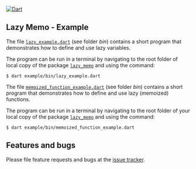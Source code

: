[![Dart](https://github.com/simphotonics/lazy_memo/actions/workflows/dart.yml/badge.svg)](https://github.com/simphotonics/lazy_memo/actions/workflows/dart.yml)

## Lazy Memo - Example
The file [`lazy_example.dart`][lazy_example.dart] (see folder *bin*) contains a short program that demonstrates how to
define and use lazy variables.

The program can be run in a terminal by navigating to the
root folder of local copy of the package [`lazy_memo`][lazy_memo] and using the command:
```Console
$ dart example/bin/lazy_example.dart
```
The file [`memoized_function_example.dart`][memoized_function_example.dart]
(see folder *bin*) contains a short program that demonstrates how to
define and use lazy (memoized) functions.

The program can be run in a terminal by navigating to the
root folder of your local copy of the package
[`lazy_memo`][lazy_memo] and using the command:
```Console
$ dart example/bin/memoized_function_example.dart
```



## Features and bugs
Please file feature requests and bugs at the [issue tracker].

[issue tracker]: https://github.com/simphotonics/lazy_memo/issues

[lazy_example.dart]: https://github.com/simphotonics/lazy_memo/blob/master/example/bin/lazy_example.dart

[lazy_memo]: https://pub.dev/packages/lazy_memo

[memoized_function_example.dart]: https://github.com/simphotonics/lazy_memo/blob/master/example/bin/memoized_function_example.dart